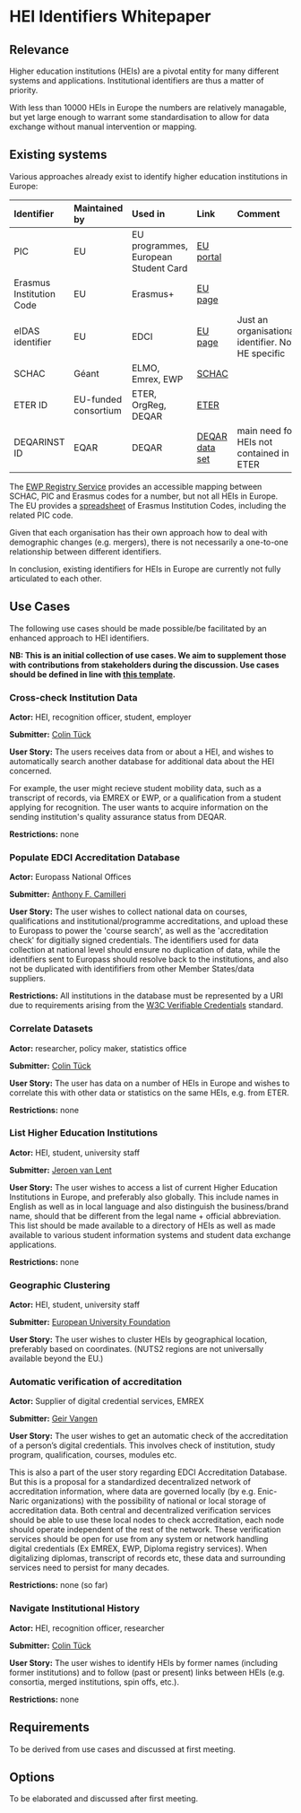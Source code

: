 # HEI Identifiers Whitepaper

## Relevance

Higher education institutions (HEIs) are a pivotal entity for many different systems and applications. Institutional identifiers are thus a matter of priority.

With less than 10000 HEIs in Europe the numbers are relatively managable, but yet large enough to warrant some standardisation to allow for data exchange without manual intervention or mapping.

## Existing systems

Various approaches already exist to identify higher education institutions in Europe:

| Identifier               | Maintained by         | Used in                | Link                                                                      | Comment                                              |
|:-------------------------|:----------------------|:-----------------------|:--------------------------------------------------------------------------|:-----------------------------------------------------|
| PIC                      | EU                    | EU programmes, European Student Card | [EU portal](https://ec.europa.eu/info/funding-tenders/opportunities/portal/screen/how-to-participate/participant-register) |     |
| Erasmus Institution Code | EU                    | Erasmus+               | [EU page](https://eacea.ec.europa.eu/erasmus-plus/actions/erasmus-charter_en)   |                                                |
| eIDAS identifier         | EU                    | EDCI                   | [EU page](https://ec.europa.eu/digital-single-market/en/trust-services-and-eid) | Just an organisational identifier. Not HE specific   |
| SCHAC                    | Géant                 | ELMO, Emrex, EWP       | [SCHAC](https://wiki.refeds.org/display/STAN/SCHAC)                       |                                                      |
| ETER ID                  | EU-funded consortium  | ETER, OrgReg, DEQAR    | [ETER](https://eter-project.com/#/home)                                   |                                                      |
| DEQARINST ID		   | EQAR		   | DEQAR		    | [DEQAR data set](https://www.eqar.eu/qa-results/get-data/download-data-sets/) | main need for HEIs not contained in ETER         |

The [EWP Registry Service](https://github.com/erasmus-without-paper/ewp-specs-api-registry/#registry-service) provides an accessible mapping between SCHAC, PIC and Erasmus codes for a number, but not all HEIs in Europe. The EU provides a [spreadsheet](https://eacea.ec.europa.eu/erasmus-plus/actions/erasmus-charter_en) of Erasmus Institution Codes, including the related PIC code.

Given that each organisation has their own approach how to deal with demographic changes (e.g. mergers), there is not necessarily a one-to-one relationship between different identifiers.

In conclusion, existing identifiers for HEIs in Europe are currently not fully articulated to each other.

## Use Cases

The following use cases should be made possible/be facilitated by an enhanced approach to HEI identifiers.

**NB: This is an initial collection of use cases. We aim to supplement those with contributions from stakeholders during the discussion. Use cases should be defined in line with [this template](../Supporting/UseCaseTemplate.md).**

### Cross-check Institution Data

**Actor:** HEI, recognition officer, student, employer

**Submitter:** [Colin Tück](https://github.com/ctueck)

**User Story:** The users receives data from or about a HEI, and wishes to automatically search another database for additional data about the HEI concerned.

For example, the user might recieve student mobility data, such as a transcript of records, via EMREX or EWP, or a qualification from a student applying for recognition. The user wants to acquire information on the sending institution's quality assurance status from DEQAR.

**Restrictions:** none

### Populate EDCI Accreditation Database

**Actor:** Europass National Offices

**Submitter:** [Anthony F. Camilleri](https://github.com/anthonycamilleri)

**User Story:** The user wishes to collect national data on courses, qualifications and institutional/programme accreditations, and upload these to Europass to power the 'course search', as well as the 'accreditation check' for digitially signed credentials. The identifiers used for data collection at national level should ensure no duplication of data, while the identifiers sent to Europass should resolve back to the institutions, and also not be duplicated with identififiers from other Member States/data suppliers.

**Restrictions:** All institutions in the database must be represented by a URI due to requirements arising from the [W3C Verifiable Credentials](https://www.w3.org/TR/vc-data-model/) standard.

### Correlate Datasets

**Actor:** researcher, policy maker, statistics office

**Submitter:** [Colin Tück](https://github.com/ctueck)

**User Story:** The user has data on a number of HEIs in Europe and wishes to correlate this with other data or statistics on the same HEIs, e.g. from ETER.

**Restrictions:** none

### List Higher Education Institutions

**Actor:** HEI, student, university staff

**Submitter:** [Jeroen van Lent](https://github.com/jeroenvl)

**User Story:** The user wishes to access a list of current Higher Education Institutions in Europe, and preferably also globally. This include names in English as well as in local language and also distinguish the business/brand name, should that be different from the legal name + official abbreviation. This list should be made available to a directory of HEIs as well as made available to various student information systems and student data exchange applications.

**Restrictions:** none

### Geographic Clustering

**Actor:** HEI, student, university staff

**Submitter:** [European University Foundation](https://github.com/EuropeanUniversityFoundation)

**User Story:** The user wishes to cluster HEIs by geographical location, preferably based on coordinates. (NUTS2 regions are not universally available beyond the EU.)

### Automatic verification of accreditation

**Actor:** Supplier of digital credential services, EMREX

**Submitter:** [Geir Vangen](https://github.com/geirmv)

**User Story:** The user wishes to get an automatic check of the accreditation of a person’s digital credentials. This involves check of institution, study program, qualification, courses, modules etc. 

This is also a part of the user story regarding EDCI Accreditation Database. But this is a proposal for a standardized decentralized network of accreditation information, where data are governed locally (by e.g. Enic-Naric organizations) with the possibility of national or local storage of accreditation data. Both central and decentralized verification services should be able to use these local nodes to check accreditation, each node should operate independent of the rest of the network. These verification services should be open for use from any system or network handling digital credentials (Ex EMREX, EWP, Diploma registry services). When digitalizing diplomas, transcript of records etc, these data and surrounding services need to persist for many decades.

**Restrictions:** none (so far)

### Navigate Institutional History

**Actor:** HEI, recognition officer, researcher

**Submitter:** [Colin Tück](https://github.com/ctueck)

**User Story:** The user wishes to identify HEIs by former names (including former institutions) and to follow (past or present) links between HEIs (e.g. consortia, merged institutions, spin offs, etc.).

**Restrictions:** none

## Requirements

To be derived from use cases and discussed at first meeting.

## Options

To be elaborated and discussed after first meeting.

